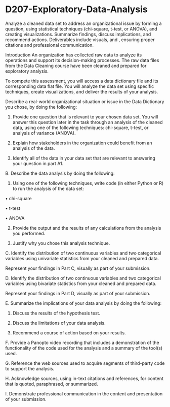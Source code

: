 # D207-Exploratory-Data-Analysis
Analyze a cleaned data set to address an organizational issue by forming a question, using statistical techniques (chi-square, t-test, or ANOVA), and creating visualizations. Summarize findings, discuss implications, and recommend actions. Deliverables include visuals, and , ensuring proper citations and professional communication.


Introduction
An organization has collected raw data to analyze its operations and support its decision-making processes. The raw data files from the Data Cleaning course have been cleaned and prepared for exploratory analysis.

To compete this assessment, you will access a data dictionary file and its corresponding data flat file. You will analyze the data set using specific techniques, create visualizations, and deliver the results of your analysis.



Describe a real-world organizational situation or issue in the Data Dictionary you chose, by doing the following:

1.  Provide one question that is relevant to your chosen data set. You will answer this question later in the task through an analysis of the cleaned data, using one of the following techniques: chi-square, t-test, or analysis of variance (ANOVA).

2.  Explain how stakeholders in the organization could benefit from an analysis of the data.

3.  Identify all of the data in your data set that are relevant to answering your question in part A1.

 

B.  Describe the data analysis by doing the following:

1.  Using one of the following techniques, write code (in either Python or R) to run the analysis of the data set:

•   chi-square

•   t-test

•   ANOVA

2.  Provide the output and the results of any calculations from the analysis you performed.

3.  Justify why you chose this analysis technique.

 

C.  Identify the distribution of two continuous variables and two categorical variables using univariate statistics from your cleaned and prepared data. 

Represent your findings in Part C, visually as part of your submission.

 

D.  Identify the distribution of two continuous variables and two categorical variables using bivariate statistics from your cleaned and prepared data.

Represent your findings in Part D, visually as part of your submission.



E.  Summarize the implications of your data analysis by doing the following:

1.  Discuss the results of the hypothesis test.

2.  Discuss the limitations of your data analysis.

3.  Recommend a course of action based on your results.

 

F.  Provide a Panopto video recording that includes a demonstration of the functionality of the code used for the analysis and a summary of the tool(s) used. 

 

G.  Reference the web sources used to acquire segments of third-party code to support the analysis. 

 

H.  Acknowledge sources, using in-text citations and references, for content that is quoted, paraphrased, or summarized.

 

I.   Demonstrate professional communication in the content and presentation of your submission.
